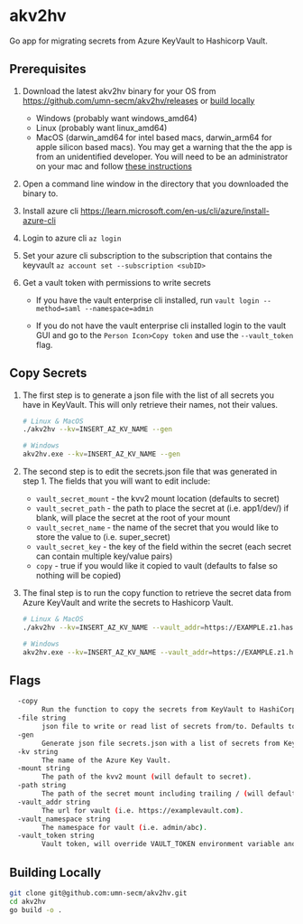# akv2hv

Go app for migrating secrets from Azure KeyVault to Hashicorp Vault.

## Prerequisites

1. Download the latest akv2hv binary for your OS from https://github.com/umn-secm/akv2hv/releases or [build locally](./README.md#building-locally)

      - Windows (probably want windows_amd64)
      - Linux (probably want linux_amd64)
      - MacOS (darwin_amd64 for intel based macs, darwin_arm64 for apple silicon based macs). You may get a warning that the the app is from an unidentified developer. You will need to be an administrator on your mac and follow [these instructions](https://support.apple.com/en-us/102445)

2. Open a command line window in the directory that you downloaded the binary to.

2. Install azure cli <https://learn.microsoft.com/en-us/cli/azure/install-azure-cli>

3. Login to azure cli `az login`

4. Set your azure cli subscription to the subscription that contains the keyvault `az account set --subscription <subID>`

5. Get a vault token with permissions to write secrets

    - If you have the vault enterprise cli installed, run `vault login --method=saml --namespace=admin`

    - If you do not have the vault enterprise cli installed login to the vault GUI and go to the `Person Icon>Copy token` and use the `--vault_token` flag.

## Copy Secrets

1. The first step is to generate a json file with the list of all secrets you have in KeyVault. This will only retrieve their names, not their values.

    ```bash
    # Linux & MacOS
    ./akv2hv --kv=INSERT_AZ_KV_NAME --gen

    # Windows
    akv2hv.exe --kv=INSERT_AZ_KV_NAME --gen
    ```

2. The second step is to edit the secrets.json file that was generated in step 1. The fields that you will want to edit include:

    - `vault_secret_mount`    - the kvv2 mount location (defaults to secret)
    - `vault_secret_path`     - the path to place the secret at (i.e. app1/dev/) if blank, will place the secret at the root of your mount
    - `vault_secret_name` 	- the name of the secret that you would like to store the value to (i.e. super_secret)
    - `vault_secret_key`      - the key of the field within the secret (each secret can contain multiple key/value pairs)
    - `copy`                  - true if you would like it copied to vault (defaults to false so nothing will be copied)

3. The final step is to run the copy function to retrieve the secret data from Azure KeyVault and write the secrets to Hashicorp Vault.

    ```bash
    # Linux & MacOS
    ./akv2hv --kv=INSERT_AZ_KV_NAME --vault_addr=https://EXAMPLE.z1.hashicorp.cloud:8200/ --vault_namespace=admin/namespace --copy

    # Windows
    akv2hv.exe --kv=INSERT_AZ_KV_NAME --vault_addr=https://EXAMPLE.z1.hashicorp.cloud:8200/ --vault_namespace=admin/namespace --copy
    ```

## Flags

``` bash
  -copy
        Run the function to copy the secrets from KeyVault to HashiCorp Vault based on the secrets.json locations.
  -file string
        json file to write or read list of secrets from/to. Defaults to secrets.json in the current directory
  -gen
        Generate json file secrets.json with a list of secrets from KeyVault as keys.
  -kv string
        The name of the Azure Key Vault.
  -mount string
        The path of the kvv2 mount (will default to secret).
  -path string
        The path of the secret mount including trailing / (will default empty and store secrets at the root of the mount).
  -vault_addr string
        The url for vault (i.e. https://examplevault.com).
  -vault_namespace string
        The namespace for vault (i.e. admin/abc).
  -vault_token string
        Vault token, will override VAULT_TOKEN environment variable and vault login token file.
```


## Building Locally

```bash
git clone git@github.com:umn-secm/akv2hv.git
cd akv2hv
go build -o .
```
